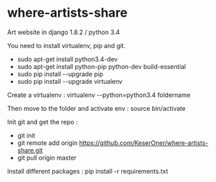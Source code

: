 # where-artists-share

Art website in django 1.8.2 / python 3.4

You need to install virtualenv, pip and git.

* sudo apt-get install python3.4-dev
* sudo apt-get install python-pip python-dev build-essential
* sudo pip install --upgrade pip
* sudo pip install --upgrade virtualenv

Create a virtualenv :
virtualenv --python=python3.4 foldername

Then move to the folder and activate env :
source bin/activate

Init git and get the repo :
* git init
* git remote add origin https://github.com/KeserOner/where-artists-share.git
* git pull origin master

Install different packages :
pip install -r requirements.txt


